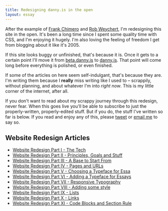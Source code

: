 ```yaml
---
title: Redesigning danny.is in the open
layout: essay
---
```


After the example of [Frank Chimero](https://frankchimero.com/blog/2019/redesign/) and [Rob Weychert](https://v7.robweychert.com/), I'm redesigning this site in the open. It's been a long time since I spent some quality time with CSS, and I'm enjoying it hugely. I'm also loving the feeling of freedom I get from blogging about it like it's 2005.

If this site looks buggy or unfinished, that's because it is. Once it gets to a certain point I'll move it from [beta.danny.is](https://beta.danny.is) to [danny.is](https://danny.is). That point will come long before everything is polished, or even finished.

If some of the articles on here seem self-indulgant, that's because they are. I'm writing them because I **really** miss writing like I used to – scrappily, without planning, and about whatever I'm into _right now_. This is my little corner of the internet, after all.

If you don't want to read about my scrappy journey through this redesign, never fear. When this goes live you'll be able to subscribe to just the properly-written, properly-edited stuff. But if you do, the stuff I've written so far is below. If you read and enjoy any of this, please [tweet](https://twitter.com/intent/tweet?text=@dannysmith%20) or [email me](mailto:hi@danny.is?subject=Hey%21%20I%20enjoyed%20your%20website%20redesign%20stuff&body=%28No%20need%20to%20write%20anything%20here%20if%20you%20don%27t%20wanna%29) to say so.

## Website Redesign Articles

- [Website Redesign Part I - The Tech](/writing/website-redesign-i)
- [Website Redesign Part II - Principles, Goals and Stuff](/writing/website-redesign-ii)
- [Website Redesign Part III - A Base to Start From](/writing/website-redesign-iii)
- [Website Redesign Part IV - Pages and URLs](/writing/website-redesign-iv)
- [Website Redesign Part V - Choosing a Typeface for Essa](/writing/website-redesign-v)
- [Website Redesign Part VI - Adding a Typeface for Essays](/writing/website-redesign-vi)
- [Website Redesign Part VII - Responsive Typography](/writing/website-redesign-vii)
- [Website Redesign Part VIII - Adding some style](/writing/website-redesign-viii)
- [Website Redesign Part IX - Lists](/writing/website-redesign-ix)
- [Website Redesign Part X - Links](/writing/website-redesign-x)
- [Website Redesign Part XI - Code Blocks and Section Rule](/writing/website-redesign-xi)

